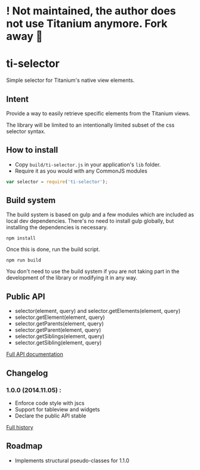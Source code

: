 # ! Not maintained, the author does not use Titanium anymore. Fork away :clap:

# ti-selector

Simple selector for Titanium's native view elements.

## Intent

Provide a way to easily retrieve specific elements from the Titanium views.

The library will be limited to an intentionally limited subset of the css selector syntax.

## How to install

 * Copy ```build/ti-selector.js``` in your application's ```lib``` folder.
 * Require it as you would with any CommonJS modules

```js
var selector = require('ti-selector');
```

## Build system

The build system is based on gulp and a few modules which are included as local dev dependencies.
There's no need to install gulp globally, but installing the dependencies is necessary.

```npm install```

Once this is done, run the build script.

```npm run build```

You don't need to use the build system if you are not taking part in the development of the library or modifying it in any way.

## Public API

 * selector(element, query) and selector.getElements(element, query)
 * selector.getElement(element, query)
 * selector.getParents(element, query)
 * selector.getParent(element, query)
 * selector.getSiblings(element, query)
 * selector.getSibling(element, query)

[Full API documentation](https://github.com/kchapelier/ti-selector/blob/master/API.md)

## Changelog

### 1.0.0 (2014.11.05) :

 * Enforce code style with jscs
 * Support for tableview and widgets
 * Declare the public API stable

[Full history](https://github.com/kchapelier/ti-selector/blob/master/CHANGELOG.md)

## Roadmap

 * Implements structural pseudo-classes for 1.1.0

